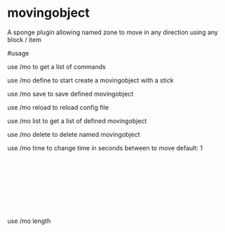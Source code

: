 # movingobject

A sponge plugin allowing named zone to move in any direction using any block / item

#usage

use /mo to get a list of commands

use /mo define to start create a movingobject with a stick

use /mo save <object name> to save defined movingobject

use /mo reload to reload config file

use /mo list to get a list of defined movingobject

use /mo delete <object name> to delete named movingobject

use /mo time <object name> <duration> to change time in seconds between to move
default: 1

use /mo length <object name> <length> to change displacement length
default: the length of the object (height)

use /mo direction <object name> <direction> to change displacement direction
direction is: up down north south east west
default: up.

use /mo hide <object name> <true/false> to hide or not the object when it move
default: false

# permissions
```
movingobject.bypass
movingobject.hide
movingobject.reload
movingobject.save
movingobject.delete
movingobject.direction
movingobject.time
movingobject.length
movingobject.list
movingobject.define
```